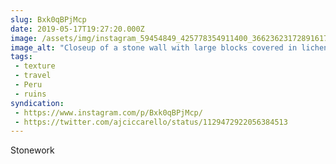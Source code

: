 ```yaml
---
slug: Bxk0qBPjMcp
date: 2019-05-17T19:27:20.000Z
image: /assets/img/instagram_59454849_425778354911400_3662362317289161791_n_18026409439168543.jpg
image_alt: "Closeup of a stone wall with large blocks covered in lichen."
tags:
 - texture
 - travel
 - Peru
 - ruins
syndication:
 - https://www.instagram.com/p/Bxk0qBPjMcp/
 - https://twitter.com/ajciccarello/status/1129472922056384513
---
```


Stonework
